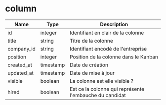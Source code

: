 # column

|Name|Type|Description|
|---|---|---|
id|integer|Identifiant en clair de la colonne|
title|string|Titre de la colonne|
company_id|string| Identifiant encodé de l'entreprise|
position|integer|Position de la colonne dans le Kanban|
created_at|timestamp|Date de création|
updated_at|timestamp|Date de mise à jour|
visible|boolean|La colonne est elle visible ?|
hired|boolean|Est ce la colonne qui représente l'embauche du candidat|